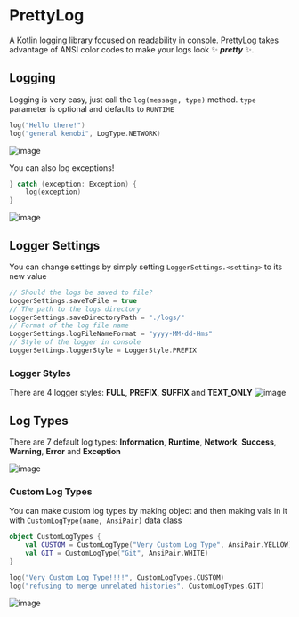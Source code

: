 # PrettyLog

A Kotlin logging library focused on readability in console.
PrettyLog takes advantage of ANSI color codes to make your logs look ✨ ***pretty*** ✨.

## Logging
Logging is very easy, just call the `log(message, type)` method. `type` parameter is optional and defaults to `RUNTIME`
```kotlin
log("Hello there!")
log("general kenobi", LogType.NETWORK)
```
![image](https://github.com/LukynkaCZE/PrettyLog/assets/48604271/7aad7a44-ced4-4049-9932-9c5a81f80b22)

You can also log exceptions!
```kotlin
} catch (exception: Exception) {
    log(exception)
}
```
![image](https://github.com/LukynkaCZE/PrettyLog/assets/48604271/da48c24b-7846-47b1-82ce-df50d331b07d)

## Logger Settings
You can change settings by simply setting `LoggerSettings.<setting>` to its new value

```kotlin
// Should the logs be saved to file?
LoggerSettings.saveToFile = true
// The path to the logs directory
LoggerSettings.saveDirectoryPath = "./logs/"
// Format of the log file name
LoggerSettings.logFileNameFormat = "yyyy-MM-dd-Hms"
// Style of the logger in console
LoggerSettings.loggerStyle = LoggerStyle.PREFIX
```

### Logger Styles
There are 4 logger styles: **FULL**, **PREFIX**, **SUFFIX** and **TEXT_ONLY**
![image](https://github.com/LukynkaCZE/PrettyLog/assets/48604271/c264859f-c082-45d0-9f81-5743c744ebdd)

## Log Types
There are 7 default log types: **Information**, **Runtime**, **Network**, **Success**, **Warning**, **Error** and **Exception**

![image](https://github.com/LukynkaCZE/PrettyLog/assets/48604271/9fea58ff-5441-4b5b-974f-810f91237dfc)

### Custom Log Types
You can make custom log types by making object and then making vals in it with `CustomLogType(name, AnsiPair)` data class

```kotlin
object CustomLogTypes {
    val CUSTOM = CustomLogType("Very Custom Log Type", AnsiPair.YELLOW)
    val GIT = CustomLogType("Git", AnsiPair.WHITE)
}
```
```kotlin
log("Very Custom Log Type!!!!", CustomLogTypes.CUSTOM)
log("refusing to merge unrelated histories", CustomLogTypes.GIT)
```

![image](https://github.com/LukynkaCZE/PrettyLog/assets/48604271/6ae1251f-1e30-41f4-9eea-9b06b6bb82f8)


## 

